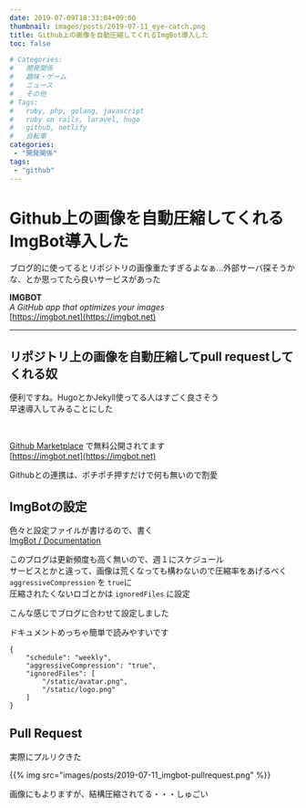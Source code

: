 ```yaml
---
date: 2019-07-09T18:33:04+09:00
thumbnail: images/posts/2019-07-11_eye-catch.png
title: Github上の画像を自動圧縮してくれるImgBot導入した
toc: false

# Categories:
#   開発関係
#   趣味・ゲーム
#   ニュース
#   その他
# Tags:
#   ruby, php, golang, javascript
#   ruby on rails, laravel, hugo
#   github, netlify
#   自転車
categories:
 - "開発関係"
tags:
 - "github"
---
```



# Github上の画像を自動圧縮してくれるImgBot導入した

ブログ的に使ってるとリポジトリの画像重たすぎるよなぁ…外部サーバ探そうかな、とか思ってたら良いサービスがあった 

__IMGBOT__  
_A GitHub app that optimizes your images_  
[https://imgbot.net](https://imgbot.net)

* * *

## リポジトリ上の画像を自動圧縮してpull requestしてくれる奴

便利ですね。HugoとかJekyll使ってる人はすごく良さそう  
早速導入してみることにした

<br>

[Github Marketplace](https://github.com/marketplace) で無料公開されてます  
[https://imgbot.net](https://imgbot.net)

Githubとの連携は、ポチポチ押すだけで何も無いので割愛

## ImgBotの設定

色々と設定ファイルが書けるので、書く  
[ImgBot / Documentation](https://imgbot.net/docs/)


このブログは更新頻度も高く無いので、週１にスケジュール  
サービスとかと違って、画像は荒くなっても構わないので圧縮率をあげるべく
<code>aggressiveCompression</code> を <code>true</code>に  
圧縮されたくないロゴとかは <code>ignoredFiles</code> に設定

こんな感じでブログに合わせて設定しました 

ドキュメントめっちゃ簡単で読みやすいです
```
{
    "schedule": "weekly",
    "aggressiveCompression": "true",
    "ignoredFiles": [
        "/static/avatar.png",
        "/static/logo.png"
    ]
}
```

## Pull Request

実際にプルリクきた

{{% img src="images/posts/2019-07-11_imgbot-pullrequest.png" %}}

画像にもよりますが、結構圧縮されてる・・・しゅごい